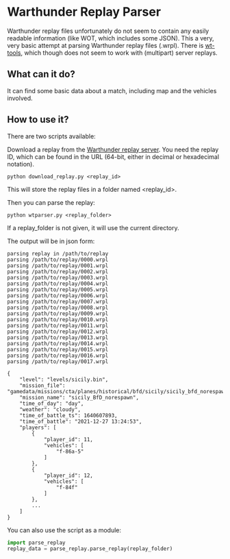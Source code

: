 # Warthunder Replay Parser
Warthunder replay files unfortunately do not seem to contain any easily readable information (like WOT, which includes some JSON). This a very, very basic attempt at parsing Warthunder replay files (.wrpl). There is [wt-tools](https://github.com/klensy/wt-tools/), which though does not seem to work with (multipart) server replays.


## What can it do?
It can find some basic data about a match, including map and the vehicles involved.

## How to use it?

There are two scripts available:

Download a replay from the [Warthunder replay server](https://www.warthunder.com/en/replay/). You need the replay ID, which can be found in the URL (64-bit, either in decimal or hexadecimal notation).

```
python download_replay.py <replay_id>
```
This will store the replay files in a folder named <replay_id>.

Then you can parse the replay:

```
python wtparser.py <replay_folder>
```

If a replay_folder is not given, it will use the current directory.

The output will be in json form:
```
parsing replay in /path/to/replay
parsing /path/to/replay/0000.wrpl
parsing /path/to/replay/0001.wrpl
parsing /path/to/replay/0002.wrpl
parsing /path/to/replay/0003.wrpl
parsing /path/to/replay/0004.wrpl
parsing /path/to/replay/0005.wrpl
parsing /path/to/replay/0006.wrpl
parsing /path/to/replay/0007.wrpl
parsing /path/to/replay/0008.wrpl
parsing /path/to/replay/0009.wrpl
parsing /path/to/replay/0010.wrpl
parsing /path/to/replay/0011.wrpl
parsing /path/to/replay/0012.wrpl
parsing /path/to/replay/0013.wrpl
parsing /path/to/replay/0014.wrpl
parsing /path/to/replay/0015.wrpl
parsing /path/to/replay/0016.wrpl
parsing /path/to/replay/0017.wrpl

{
    "level": "levels/sicily.bin",
    "mission_file": "gamedata/missions/cta/planes/historical/bfd/sicily/sicily_bfd_norespawn.blk",
    "mission_name": "sicily_BfD_norespawn",
    "time_of_day": "day",
    "weather": "cloudy",
    "time_of_battle_ts": 1640607893,
    "time_of_battle": "2021-12-27 13:24:53",
    "players": [
        {
            "player_id": 11,
            "vehicles": [
                "f-86a-5"
            ]
        },
        {
            "player_id": 12,
            "vehicles": [
                "f-84f"
            ]
        },
        ...
    ]
}
```

You can also use the script as a module:
```python
import parse_replay
replay_data = parse_replay.parse_replay(replay_folder)
```
